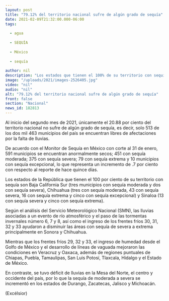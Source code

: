 ```yaml
---
layout: post
title: "79.12% del territorio nacional sufre de algún grado de sequía"
date: 2021-02-09T21:32:00.000-06:00
tags:
  
  - agua
  
  - SEQUÍA
  
  - México
  
  - sequía
  
author: nil
description: "Los estados que tienen el 100% de su territorio con sequía son BCS, Chihuahua y Sinaloa; solo 513 de los dos mil 463 municipios del país se encuentran libres de afectaciones por la falta de lluvias"
image: "/uploads/2021/images-2526405.jpg"
video: "nil"
audio: "nil"
alt: "79.12% del territorio nacional sufre de algún grado de sequía"
front: false
section: "Nacional"
news_id: 182813
---
```


Al inicio del segundo mes de 2021, únicamente el 20.88 por ciento del territorio nacional no sufre de algún grado de sequía, es decir, solo 513 de los dos mil 463 municipios del país se encuentran libres de afectaciones por la falta de lluvias.

De acuerdo con el Monitor de Sequía en México con corte al 31 de enero, 591 municipios se encuentran anormalmente secos; 451 con sequía moderada; 375 con sequía severa; 79 con sequía extrema y 10 municipios con sequía excepcional, lo que representa un incremento de .7 por ciento con respecto al reporte de hace quince días.

Los estados de la República que tienen el 100 por ciento de su territorio con sequía son Baja California Sur (tres municipios con sequía moderada y dos con sequía severa), Chihuahua (tres con sequía moderada, 43 con sequía severa, 16 con sequía extrema y cinco con sequía excepcional) y Sinaloa (13 con sequía severa y cinco con sequía extrema).

Según el análisis del Servicio Meteorológico Nacional (SMN), las lluvias asociadas a un evento de río atmosférico y el paso de las tormentas invernales número 6, 7 y 8, así como el ingreso de los frentes fríos 30, 31, 32 y 33 ayudaron a disminuir las áreas con sequía de severa a extrema principalmente en Sonora y Chihuahua.

Mientras que los frentes fríos 29, 32 y 33, el ingreso de humedad desde el Golfo de México y el desarrollo de líneas de vaguada mejoraron las condiciones en Veracruz y Oaxaca, además de regiones puntuales de Chiapas, Puebla, Tamaulipas, San Luis Potosí, Tlaxcala, Hidalgo y el Estado de México.

En contraste, se tuvo déficit de lluvias en la Mesa del Norte, el centro y occidente del país, por lo que la sequía de moderada a severa se incrementó en los estados de Durango, Zacatecas, Jalisco y Michoacán.

(Excélsior)